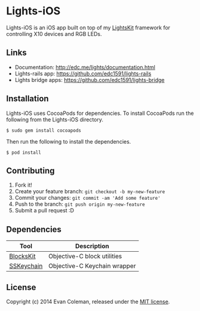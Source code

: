 # Lights-iOS

Lights-iOS is an iOS app built on top of my [LightsKit](https://github.com/edc1591/LightsKit/) framework for controlling X10 devices and RGB LEDs.

## Links

* Documentation: <http://edc.me/lights/documentation.html>
* Lights-rails app: <https://github.com/edc1591/lights-rails>
* Lights bridge apps: <https://github.com/edc1591/lights-bridge>

## Installation

Lights-iOS uses CocoaPods for dependencies. To install CocoaPods run the following from the Lights-iOS directory.

    $ sudo gem install cocoapods
    
Then run the following to install the dependencies.

    $ pod install


## Contributing

1. Fork it!
2. Create your feature branch: `git checkout -b my-new-feature`
3. Commit your changes: `git commit -am 'Add some feature'`
4. Push to the branch: `git push origin my-new-feature`
5. Submit a pull request :D

## Dependencies

Tool                    | Description
----------------------- | -----------
[BlocksKit]             | Objective-C block utilities
[SSKeychain]            | Objective-C Keychain wrapper

[BlocksKit]: https://github.com/pandamonia/BlocksKit
[SSKeychain]: https://github.com/soffes/sskeychain

## License

Copyright (c) 2014 Evan Coleman, released under the [MIT license](LICENSE).